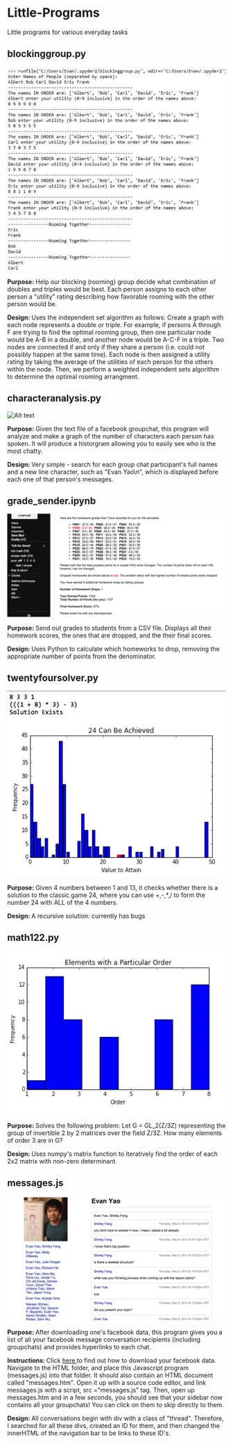 Little-Programs
==========

Little programs for various everyday tasks 

<h2> blockinggroup.py </h2>

![Alt text](/blockinggroup.jpg?raw=true "Blocking Group")

<b> Purpose: </b> Help our blocking (rooming) group decide what combination of doubles and triples would be best. Each person assigns to each other person a "utility" rating describing how favorable rooming with the other person would be.  

<b> Design: </b> Uses the independent set algorithm as follows: Create a graph with each node represents a double or triple. For example, if persons A through F are trying to find the optimal rooming group, then one particular node would be A-B in a double, and another node would be A-C-F in a triple. Two nodes are connected if and only if they share a person (i.e. could not possibly happen at the same time). Each node is then assigned a utility rating by taking the average of the utilities of each person for the others within the node. Then, we perform a weighted independent sets algorithm to determine the optimal rooming arrangment. 

<h2> characteranalysis.py </h2> 

![Alt text](/charateranalysis.png?raw=true "Character Analysis")

<b> Purpose: </b> Given the text file of a facebook groupchat, this program will analyze and make a graph of the number of characters each person has spoken. It will produce a historgram allowing you to easily see who is the most chatty. 

<b> Design: </b> Very simple - search for each group chat participant's full names and a new line character, such as "Evan Yao\n", which is displayed before each one of that person's messages. 

<h2> grade_sender.ipynb </h2> 

![Alt text](/grade_sender.png?raw=true "Grade Sender")

<b> Purpose: </b> Send out grades to students from a CSV file. Displays all their homework scores, the ones that
are dropped, and the their final scores. 

<b> Design: </b> Uses Python to calculate which homeworks to drop, removing the appropriate number of points from the denominator.  

<h2> twentyfoursolver.py </h2> 

![Alt text](/twentyfoursolver.png?raw=true "Twenty-Four Solver")

<b> Purpose: </b> Given 4 numbers between 1 and 13, it checks whether there is a solution to the classic game 24, where you can use +,-,*,/ to form the number 24 with ALL of the 4 numbers. 

<b> Design: </b> A recursive solution: currently has bugs 

<h2>math122.py</h2>

![Alt text](/math122.png?raw=true "Math 122")

<b>Purpose: </b> Solves the following problem: Let G = GL_2(Z/3Z) representing the group of invertible 2 by 2 matrices over the field Z/3Z. How many elements of order 3 are in G? 

<b> Design: </b> Uses numpy's matrix function to iteratively find the order of each 2x2 matrix with non-zero determinant. 

<h2>messages.js</h2>

![Alt text](/messages.png?raw=true "Facebook Messages")

<b> Purpose: </b> After downloading one's facebook data, this program gives you a list of all your facebook message conversation recipients (including groupchats) and provides hyperlinks to each chat. 

<b> Instructions: </b> Click <a href = 'https://www.facebook.com/help/212802592074644' > here </a> to find out how to download your facebook data. Navigate to the HTML folder, and place this Javascript program (messages.js) into that folder. It should also contain an HTML document called "messages.htm". Open it up with a source code editor, and link messages.js with a script, src ="messages.js" tag. Then, open up messages.htm and in a few seconds, you should see that your sidebar now contains all your groupchats! You can click on them to skip directly to them. 

<b> Design: </b> All conversations begin with div with a class of "thread". Therefore, I searched for all these divs, created an ID for them, and then changed the innerHTML of the navigation bar to be links to these ID's. 


